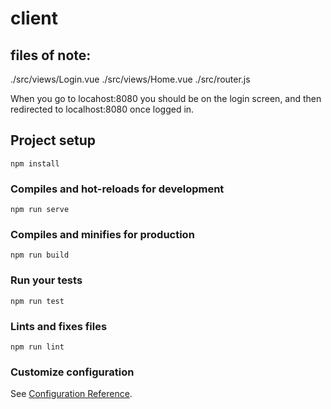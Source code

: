 # client

## files of note:
./src/views/Login.vue
./src/views/Home.vue
./src/router.js

When you go to locahost:8080 you should be on the login screen, and then redirected to localhost:8080 once logged in.

## Project setup
```
npm install
```

### Compiles and hot-reloads for development
```
npm run serve
```

### Compiles and minifies for production
```
npm run build
```

### Run your tests
```
npm run test
```

### Lints and fixes files
```
npm run lint
```

### Customize configuration
See [Configuration Reference](https://cli.vuejs.org/config/).
